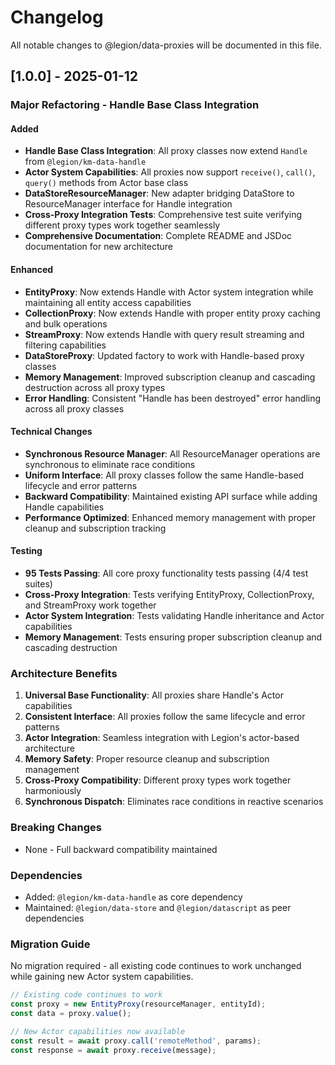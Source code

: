 # Changelog

All notable changes to @legion/data-proxies will be documented in this file.

## [1.0.0] - 2025-01-12

### Major Refactoring - Handle Base Class Integration

#### Added
- **Handle Base Class Integration**: All proxy classes now extend `Handle` from `@legion/km-data-handle`
- **Actor System Capabilities**: All proxies now support `receive()`, `call()`, `query()` methods from Actor base class
- **DataStoreResourceManager**: New adapter bridging DataStore to ResourceManager interface for Handle integration
- **Cross-Proxy Integration Tests**: Comprehensive test suite verifying different proxy types work together seamlessly
- **Comprehensive Documentation**: Complete README and JSDoc documentation for new architecture

#### Enhanced
- **EntityProxy**: Now extends Handle with Actor system integration while maintaining all entity access capabilities
- **CollectionProxy**: Now extends Handle with proper entity proxy caching and bulk operations
- **StreamProxy**: Now extends Handle with query result streaming and filtering capabilities  
- **DataStoreProxy**: Updated factory to work with Handle-based proxy classes
- **Memory Management**: Improved subscription cleanup and cascading destruction across all proxy types
- **Error Handling**: Consistent "Handle has been destroyed" error handling across all proxy classes

#### Technical Changes
- **Synchronous Resource Manager**: All ResourceManager operations are synchronous to eliminate race conditions
- **Uniform Interface**: All proxy classes follow the same Handle-based lifecycle and error patterns
- **Backward Compatibility**: Maintained existing API surface while adding Handle capabilities
- **Performance Optimized**: Enhanced memory management with proper cleanup and subscription tracking

#### Testing
- **95 Tests Passing**: All core proxy functionality tests passing (4/4 test suites)
- **Cross-Proxy Integration**: Tests verifying EntityProxy, CollectionProxy, and StreamProxy work together
- **Actor System Integration**: Tests validating Handle inheritance and Actor capabilities
- **Memory Management**: Tests ensuring proper subscription cleanup and cascading destruction

### Architecture Benefits

1. **Universal Base Functionality**: All proxies share Handle's Actor capabilities
2. **Consistent Interface**: All proxies follow the same lifecycle and error patterns  
3. **Actor Integration**: Seamless integration with Legion's actor-based architecture
4. **Memory Safety**: Proper resource cleanup and subscription management
5. **Cross-Proxy Compatibility**: Different proxy types work together harmoniously
6. **Synchronous Dispatch**: Eliminates race conditions in reactive scenarios

### Breaking Changes
- None - Full backward compatibility maintained

### Dependencies
- Added: `@legion/km-data-handle` as core dependency
- Maintained: `@legion/data-store` and `@legion/datascript` as peer dependencies

### Migration Guide
No migration required - all existing code continues to work unchanged while gaining new Actor system capabilities.

```javascript
// Existing code continues to work
const proxy = new EntityProxy(resourceManager, entityId);
const data = proxy.value();

// New Actor capabilities now available
const result = await proxy.call('remoteMethod', params);
const response = await proxy.receive(message);
```